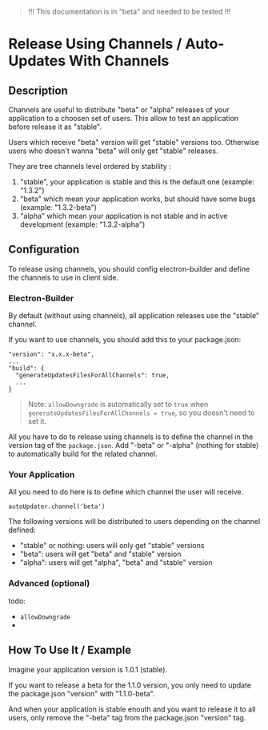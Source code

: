 > !!! This documentation is in "beta" and needed to be tested !!!

# Release Using Channels / Auto-Updates With Channels

## Description
Channels are useful to distribute "beta" or "alpha" releases of your application to a choosen set of users. This allow to test an application before release it as "stable".

Users which receive "beta" version will get "stable" versions too. Otherwise users who doesn't wanna "beta" will only get "stable" releases.

They are tree channels level ordered by stability :
1. "stable", your application is stable and this is the default one (example: "1.3.2")
2. "beta" which mean your application works, but should have some bugs (example: "1.3.2-beta")
3. "alpha" which mean your application is not stable and in active development (example: "1.3.2-alpha")


## Configuration
To release using channels, you should config electron-builder and define the channels to use in client side.

### Electron-Builder
By default (without using channels), all application releases use the "stable" channel.

If you want to use channels, you should add this to your package.json:

```
"version": "x.x.x-beta",
...
"build": {
  "generateUpdatesFilesForAllChannels": true,
  ...
}
```

> Note: `allowDowngrade` is automatically set to `true` when `generateUpdatesFilesForAllChannels = true`, so you doesn't need to set it.

All you have to do to release using channels is to define the channel in the version tag of the `package.json`. Add "-beta" or "-alpha" (nothing for stable) to automatically build for the related channel.


### Your Application
All you need to do here is to define which channel the user will receive.

`autoUpdater.channel('beta')`

The following versions will be distributed to users depending on the channel defined:
- "stable" or nothing: users will only get "stable" versions
- "beta": users will get "beta" and "stable" version
- "alpha": users will get "alpha", "beta" and "stable" version


### Advanced (optional)
todo:
- `allowDowngrade`
- 

## How To Use It / Example
Imagine your application version is 1.0.1 (stable).

If you want to release a beta for the 1.1.0 version, you only need to update the package.json "version" with "1.1.0-beta".

And when your application is stable enouth and you want to release it to all users, only remove the "-beta" tag from the package.json "version" tag.


